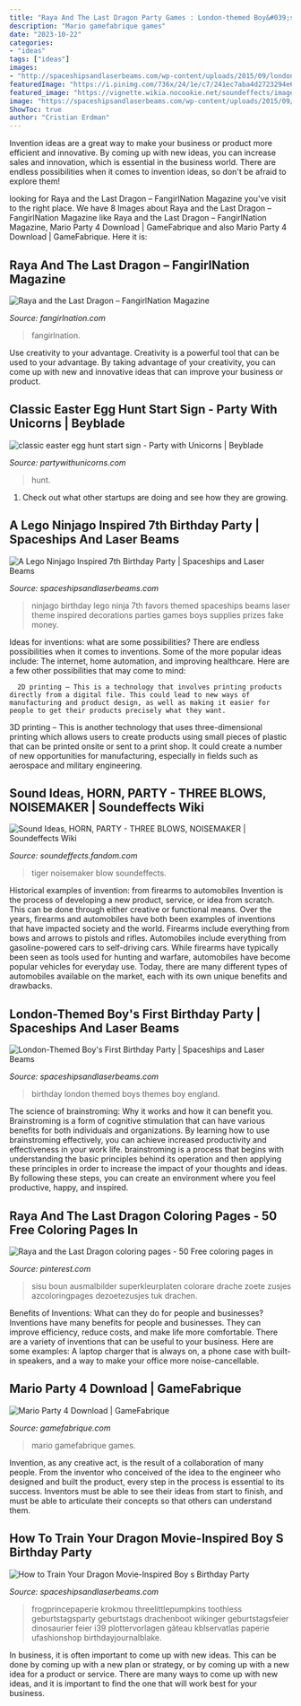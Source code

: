 ```yaml
---
title: "Raya And The Last Dragon Party Games : London-themed Boy&#039;s First Birthday Party"
description: "Mario gamefabrique games"
date: "2023-10-22"
categories:
- "ideas"
tags: ["ideas"]
images:
- "http://spaceshipsandlaserbeams.com/wp-content/uploads/2015/09/london-england-birthday-party-ideas.jpg.jpg"
featuredImage: "https://i.pinimg.com/736x/24/1e/c7/241ec7aba4d2723294e62a7ff0cbc65a.jpg"
featured_image: "https://vignette.wikia.nocookie.net/soundeffects/images/c/c5/Daniel_Tiger&#039;s_Neighborhood_Sound_Ideas%2C_PARTY%2C_HORN_-_ONE_BLOW%2C_NOISEMAKER_01_and_Sound_Ideas%2C_HORN%2C_PARTY_-_THREE_BLOWS%2C_NOISEMAKER.png/revision/latest?cb=20180703205847"
image: "https://spaceshipsandlaserbeams.com/wp-content/uploads/2015/09/boys-how-to-train-your-dragon-birthday-party-ideas.png"
ShowToc: true
author: "Cristian Erdman"
---
```



Invention ideas are a great way to make your business or product more efficient and innovative. By coming up with new ideas, you can increase sales and innovation, which is essential in the business world. There are endless possibilities when it comes to invention ideas, so don't be afraid to explore them!

	

		
looking for Raya and the Last Dragon – FangirlNation Magazine you've visit to the right place. We have 8 Images about Raya and the Last Dragon – FangirlNation Magazine like Raya and the Last Dragon – FangirlNation Magazine, Mario Party 4 Download | GameFabrique and also Mario Party 4 Download | GameFabrique. Here it is:
		
    
## Raya And The Last Dragon – FangirlNation Magazine

<img loading=lazy src="https://i1.wp.com/fangirlnation.com/wp-content/uploads/2020/10/raya.jpeg?fit=700%2C1037&amp;ssl=1" onerror="this.onerror=null;this.src='https://tse1.mm.bing.net/th?id=OIP.lfHBU1arbK9FVpPHTa8EfgHaK-&amp;pid=15.1';" alt="Raya and the Last Dragon – FangirlNation Magazine">

_Source: fangirlnation.com_

>fangirlnation. 

	

Use creativity to your advantage.
Creativity is a powerful tool that can be used to your advantage. By taking advantage of your creativity, you can come up with new and innovative ideas that can improve your business or product.

    
## Classic Easter Egg Hunt Start Sign - Party With Unicorns | Beyblade

<img loading=lazy src="https://partywithunicorns.com/wp-content/uploads/2019/02/classic-easter-egg-hunt-start-sign.jpg" onerror="this.onerror=null;this.src='https://tse3.mm.bing.net/th?id=OIP.yM8TDur42oOsIc4Fd3J7rAHaKe&amp;pid=15.1';" alt="classic easter egg hunt start sign - Party with Unicorns | Beyblade">

_Source: partywithunicorns.com_

>hunt. 

	

1. Check out what other startups are doing and see how they are growing.

    
## A Lego Ninjago Inspired 7th Birthday Party | Spaceships And Laser Beams

<img loading=lazy src="http://spaceshipsandlaserbeams.com/wp-content/uploads/2015/09/ninjago-birthday-party-ideas-boys.jpg.jpg" onerror="this.onerror=null;this.src='https://tse2.mm.bing.net/th?id=OIP.HhNztAevJWuCVtC616s59AHaLH&amp;pid=15.1';" alt="A Lego Ninjago Inspired 7th Birthday Party | Spaceships and Laser Beams">

_Source: spaceshipsandlaserbeams.com_

>ninjago birthday lego ninja 7th favors themed spaceships beams laser theme inspired decorations parties games boys supplies prizes fake money. 

	

Ideas for inventions: what are some possibilities?
There are endless possibilities when it comes to inventions. Some of the more popular ideas include:
The internet, home automation, and improving healthcare. Here are a few other possibilities that may come to mind: 

      2D printing – This is a technology that involves printing products directly from a digital file. This could lead to new ways of manufacturing and product design, as well as making it easier for people to get their products precisely what they want.
3D printing – This is another technology that uses three-dimensional printing which allows users to create products using small pieces of plastic that can be printed onsite or sent to a print shop. It could create a number of new opportunities for manufacturing, especially in fields such as aerospace and military engineering.

    
## Sound Ideas, HORN, PARTY - THREE BLOWS, NOISEMAKER | Soundeffects Wiki

<img loading=lazy src="https://vignette.wikia.nocookie.net/soundeffects/images/c/c5/Daniel_Tiger&#039;s_Neighborhood_Sound_Ideas%2C_PARTY%2C_HORN_-_ONE_BLOW%2C_NOISEMAKER_01_and_Sound_Ideas%2C_HORN%2C_PARTY_-_THREE_BLOWS%2C_NOISEMAKER.png/revision/latest?cb=20180703205847" onerror="this.onerror=null;this.src='https://tse1.mm.bing.net/th?id=OIP.HnlMQ2oBAFoeAAq8aEeHgAHaEK&amp;pid=15.1';" alt="Sound Ideas, HORN, PARTY - THREE BLOWS, NOISEMAKER | Soundeffects Wiki">

_Source: soundeffects.fandom.com_

>tiger noisemaker blow soundeffects. 

	

Historical examples of invention: from firearms to automobiles
Invention is the process of developing a new product, service, or idea from scratch. This can be done through either creative or functional means. Over the years, firearms and automobiles have both been examples of inventions that have impacted society and the world. Firearms include everything from bows and arrows to pistols and rifles. Automobiles include everything from gasoline-powered cars to self-driving cars. While firearms have typically been seen as tools used for hunting and warfare, automobiles have become popular vehicles for everyday use. Today, there are many different types of automobiles available on the market, each with its own unique benefits and drawbacks.

    
## London-Themed Boy&#039;s First Birthday Party | Spaceships And Laser Beams

<img loading=lazy src="http://spaceshipsandlaserbeams.com/wp-content/uploads/2015/09/london-england-birthday-party-ideas.jpg.jpg" onerror="this.onerror=null;this.src='https://tse2.mm.bing.net/th?id=OIP.UOalicWG9f-zAChJpM-v4gHaLH&amp;pid=15.1';" alt="London-Themed Boy&#039;s First Birthday Party | Spaceships and Laser Beams">

_Source: spaceshipsandlaserbeams.com_

>birthday london themed boys themes boy england. 

	

The science of brainstroming: Why it works and how it can benefit you.
Brainstroming is a form of cognitive stimulation that can have various benefits for both individuals and organizations. By learning how to use brainstroming effectively, you can achieve increased productivity and effectiveness in your work life. brainstroming is a process that begins with understanding the basic principles behind its operation and then applying these principles in order to increase the impact of your thoughts and ideas. By following these steps, you can create an environment where you feel productive, happy, and inspired.

    
## Raya And The Last Dragon Coloring Pages - 50 Free Coloring Pages In

<img loading=lazy src="https://i.pinimg.com/736x/24/1e/c7/241ec7aba4d2723294e62a7ff0cbc65a.jpg" onerror="this.onerror=null;this.src='https://tse2.mm.bing.net/th?id=OIP.jg5XDzGrGWjtHGrm3_pjAAHaIF&amp;pid=15.1';" alt="Raya and the Last Dragon coloring pages - 50 Free coloring pages in">

_Source: pinterest.com_

>sisu boun ausmalbilder superkleurplaten colorare drache zoete zusjes azcoloringpages dezoetezusjes tuk drachen. 

	

Benefits of Inventions: What can they do for people and businesses?
Inventions have many benefits for people and businesses. They can improve efficiency, reduce costs, and make life more comfortable. There are a variety of inventions that can be useful to your business. Here are some examples: A laptop charger that is always on, a phone case with built-in speakers, and a way to make your office more noise-cancellable.

    
## Mario Party 4 Download | GameFabrique

<img loading=lazy src="https://gamefabrique.com/storage/screenshots/ngc/mario-party-4-03.png" onerror="this.onerror=null;this.src='https://tse4.mm.bing.net/th?id=OIP.OG_UUKsGOiuLvOvIsKacSwHaEH&amp;pid=15.1';" alt="Mario Party 4 Download | GameFabrique">

_Source: gamefabrique.com_

>mario gamefabrique games. 

	

Invention, as any creative act, is the result of a collaboration of many people. From the inventor who conceived of the idea to the engineer who designed and built the product, every step in the process is essential to its success. Inventors must be able to see their ideas from start to finish, and must be able to articulate their concepts so that others can understand them.

    
## How To Train Your Dragon Movie-Inspired Boy S Birthday Party

<img loading=lazy src="https://spaceshipsandlaserbeams.com/wp-content/uploads/2015/09/boys-how-to-train-your-dragon-birthday-party-ideas.png" onerror="this.onerror=null;this.src='https://tse3.mm.bing.net/th?id=OIP.iD7bZejGSBtkUb3UTgRkHgHaLH&amp;pid=15.1';" alt="How to Train Your Dragon Movie-Inspired Boy s Birthday Party">

_Source: spaceshipsandlaserbeams.com_

>frogprincepaperie krokmou threelittlepumpkins toothless geburtstagsparty geburtstags drachenboot wikinger geburtstagsfeier dinosaurier feier i39 plottervorlagen gâteau kblservatlas paperie ufashionshop birthdayjournalblake. 

	

In business, it is often important to come up with new ideas. This can be done by coming up with a new plan or strategy, or by coming up with a new idea for a product or service. There are many ways to come up with new ideas, and it is important to find the one that will work best for your business.

